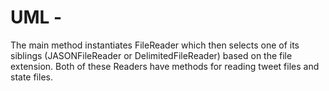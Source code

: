 # UML - 
The main method instantiates FileReader which then selects one of its siblings (JASONFileReader or DelimitedFileReader) based on the file extension. Both of these Readers have methods for reading tweet files and state files.
